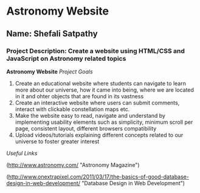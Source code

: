 # Astronomy Website
## Name: Shefali Satpathy 
### Project Description: Create a website using HTML/CSS and JavaScript on Astronomy related topics 


**Astronomy Website**
*Project Goals*
  1. Create an educational website where students can navigate to learn more about our universe, how it came into being, where we
  are located in it and ohter objects that are found in its vastness
  2. Create an interactive website where users can submit comments, interact with clickable constellation maps etc. 
  3. Make the website easy to read, navigate and understand by implementing usability elements such as simplicity, minimum scroll 
  per page, consistent layout, different browsers compatibility 
  4. Upload videos/tutorials explaining different concepts related to our universe to foster greater interest 
  
  *Useful Links* 

  (http://www.astronomy.com/ "Astronomy Magazine")
  
  (http://www.onextrapixel.com/2011/03/17/the-basics-of-good-database-design-in-web-development/ "Database Design in Web Development")


